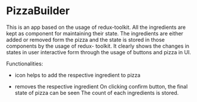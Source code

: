 # PizzaBuilder

This is an app based on the usage of redux-toolkit.
All the ingredients are kept as component for maintaining their state. The ingredients are either added or removed form the pizza and the state is stored in those components by the usage of redux- toolkit.
It clearly shows the changes in states in user interactive form through the usage of buttons and pizza in UI.


Functionalities:
+ icon helps to add the respective ingredient to pizza
- removes the respective ingredient
  On clicking confirm button, the final state of pizza can be seen
  The count of each ingredients is stored. 
